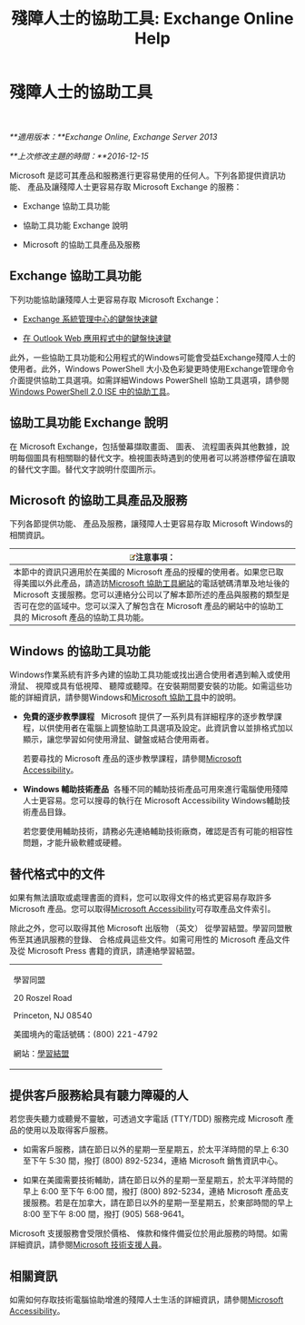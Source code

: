 ﻿---
title: '殘障人士的協助工具: Exchange Online Help'
TOCTitle: 殘障人士的協助工具
ms:assetid: a7203ebd-ffac-4a8d-a2d0-6c8a61c8eeb8
ms:mtpsurl: https://technet.microsoft.com/zh-tw/library/JJ150559(v=EXCHG.150)
ms:contentKeyID: 50472374
ms.date: 05/23/2018
mtps_version: v=EXCHG.150
ms.translationtype: MT
---

# 殘障人士的協助工具

 

_**適用版本：**Exchange Online, Exchange Server 2013_

_**上次修改主題的時間：**2016-12-15_

Microsoft 是認可其產品和服務進行更容易使用的任何人。下列各節提供資訊功能、 產品及讓殘障人士更容易存取 Microsoft Exchange 的服務：

  - Exchange 協助工具功能

  - 協助工具功能 Exchange 說明

  - Microsoft 的協助工具產品及服務

## Exchange 協助工具功能

下列功能協助讓殘障人士更容易存取 Microsoft Exchange：

  - [Exchange 系統管理中心的鍵盤快速鍵](https://technet.microsoft.com/zh-tw/library/jj150484\(v=exchg.150\))

  - [在 Outlook Web 應用程式中的鍵盤快速鍵](https://go.microsoft.com/fwlink/p/?linkid=268079)

此外，一些協助工具功能和公用程式的Windows可能會受益Exchange殘障人士的使用者。此外，Windows PowerShell 大小及色彩變更時使用Exchange管理命令介面提供協助工具選項。如需詳細Windows PowerShell 協助工具選項，請參閱[Windows PowerShell 2.0 ISE 中的協助工具](https://go.microsoft.com/fwlink/p/?linkid=258240)。

## 協助工具功能 Exchange 說明

在 Microsoft Exchange，包括螢幕擷取畫面、 圖表、 流程圖表與其他數據，說明每個圖具有相關聯的替代文字。檢視圖表時遇到的使用者可以將游標停留在讀取的替代文字圖。替代文字說明什麼圖所示。

## Microsoft 的協助工具產品及服務

下列各節提供功能、 產品及服務，讓殘障人士更容易存取 Microsoft Windows的相關資訊。

<table>
<thead>
<tr class="header">
<th><img src="images/JJ150559.note(EXCHG.150).gif" title="注意事項" alt="注意事項" />注意事項：</th>
</tr>
</thead>
<tbody>
<tr class="odd">
<td>本節中的資訊只適用於在美國的 Microsoft 產品的授權的使用者。如果您已取得美國以外此產品，請造訪<a href="https://www.microsoft.com/enable">Microsoft 協助工具網站</a>的電話號碼清單及地址後的 Microsoft 支援服務。您可以連絡分公司以了解本節所述的產品與服務的類型是否可在您的區域中。您可以深入了解包含在 Microsoft 產品的網站中的協助工具的 Microsoft 產品的協助工具功能。</td>
</tr>
</tbody>
</table>


## Windows 的協助工具功能

Windows作業系統有許多內建的協助工具功能或找出適合使用者遇到輸入或使用滑鼠、 視障或具有低視障、 聽障或聽障。在安裝期間要安裝的功能。如需這些功能的詳細資訊，請參閱Windows和[Microsoft 協助工具](https://go.microsoft.com/fwlink/p/?linkid=18139)中的說明。

  - **免費的逐步教學課程**   Microsoft 提供了一系列具有詳細程序的逐步教學課程，以供使用者在電腦上調整協助工具選項及設定。此資訊會以並排格式加以顯示，讓您學習如何使用滑鼠、鍵盤或結合使用兩者。
    
    若要尋找的 Microsoft 產品的逐步教學課程，請參閱[Microsoft Accessibility](https://go.microsoft.com/fwlink/p/?linkid=18139)。

  - **Windows 輔助技術產品**  各種不同的輔助技術產品可用來進行電腦使用殘障人士更容易。您可以搜尋的執行在 Microsoft Accessibility Windows輔助技術產品目錄。
    
    若您要使用輔助技術，請務必先連絡輔助技術廠商，確認是否有可能的相容性問題，才能升級軟體或硬體。

## 替代格式中的文件

如果有無法讀取或處理書面的資料，您可以取得文件的格式更容易存取許多 Microsoft 產品。您可以取得[Microsoft Accessibility](https://go.microsoft.com/fwlink/p/?linkid=18139)可存取產品文件索引。

除此之外，您可以取得其他 Microsoft 出版物 （英文） 從學習結盟。學習同盟散佈至其通訊服務的登錄、 合格成員這些文件。如需可用性的 Microsoft 產品文件及從 Microsoft Press 書籍的資訊，請連絡學習結盟。


<table>
<colgroup>
<col style="width: 100%" />
</colgroup>
<tbody>
<tr class="odd">
<td><p>學習同盟</p>
<p>20 Roszel Road</p>
<p>Princeton, NJ 08540</p>
<p>美國境內的電話號碼：(800) 221-4792</p>
<p>網站：<a href="https://www.learningally.org/">學習結盟</a></p></td>
</tr>
</tbody>
</table>


## 提供客戶服務給具有聽力障礙的人

若您喪失聽力或聽覺不靈敏，可透過文字電話 (TTY/TDD) 服務完成 Microsoft 產品的使用以及取得客戶服務。

  - 如需客戶服務，請在節日以外的星期一至星期五，於太平洋時間的早上 6:30 至下午 5:30 間，撥打 (800) 892-5234，連絡 Microsoft 銷售資訊中心。

  - 如果在美國需要技術輔助，請在節日以外的星期一至星期五，於太平洋時間的早上 6:00 至下午 6:00 間，撥打 (800) 892-5234，連絡 Microsoft 產品支援服務。若是在加拿大，請在節日以外的星期一至星期五，於東部時間的早上 8:00 至下午 8:00 間，撥打 (905) 568-9641。

Microsoft 支援服務會受限於價格、 條款和條件備妥位於用此服務的時間。如需詳細資訊，請參閱[Microsoft 技術支援人員](https://go.microsoft.com/fwlink/p/?linkid=18142)。

## 相關資訊

如需如何存取技術電腦協助增進的殘障人士生活的詳細資訊，請參閱[Microsoft Accessibility](http://go.microsoft.com/fwlink/p/?linkid=18139)。

